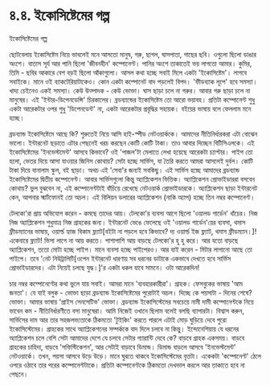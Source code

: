 # ৪.৪. ইকোসিষ্টেমের গল্প

ইকোসিষ্টেমের গল্প

ছোটবেলায় ইকোসিষ্টেম নিয়ে ভাবলেই মনে আসতো মানুষ, গরু, ছাগল, ঘাসপাতা, গাছের ছবি। ওগুলো ছিলো ডাঙার অংশে। বাতাস সূর্য আর পানি ছিলো 'জীবনহীন' কম্পোনেণ্ট। পানির অংশে তাকাতেই ভয় লাগতো আমার। কুমির, তিমি - ছবির আকারে বেশ বড়ই ছিলো আঁকাগুলো। আসল কথা হচ্ছে সবাই মিলে একটা 'ইকোসিষ্টেম'। লাগবে সবাইকে। মানে ওই ব্যাকটেরিয়াটাকেও। কোন একটা কম্পোনেট বাদ পড়লেই বিপদ। 'ফীডব্যাক লূপে' হবে সমস্যা। খাদ্য চেইনেও একই সমস্যা। কেউ উত্পাদক - কেউ ভোক্তা। ঘাস ছাড়া চলে না গরুর। আবার গরু ছাড়া চলে না মানুষের। এই 'ইন্টার-ডিপেনডেন্সি' চিরকালের। ব্রডব্যান্ডের ইকোসিষ্টেম তো আরো ভয়াবহ। প্রতিটা কম্পোনেণ্ট শুধু একটা আরেকটার ওপর শুধু 'ডিপেনডেন্ট' না, একটা আরেকটার প্রবৃদ্ধির সহায়ক। বইয়ের ভাষায় বলে ফেললাম মনে হচ্ছে।

ব্রডব্যান্ড ইকোসিষ্টেমে আছে কি? শুরুতেই নিয়ে আসি হাই-স্পীড নেটওয়ার্ককে। আমাদের নীতিনির্ধারকরা এটা বোঝেন ভালো। ইন্টারনেট ছড়াতে এটার পেছনেই খরচ করছেন কোটি কোটি টাকা। তাও আবার দিচ্ছেন বিটিসিএলকে। এই ইকোসিষ্টেমের 'ইনভেস্টমেন্ট' আসবে কিভাবে? ওই 'পাজল'টা মেলাতে লেখা হয়েছে আরেকটা চ্যাপ্টার। পাইপ তো হলো, ভেতর দিয়ে আসা যাওয়ার জিনিস কোথায়? সেটা হচ্ছে সার্ভিস, যা তৈরি করতে আমরা আসলেই দুর্বল। কোটি টাকা দিয়ে বানালাম স্কুল, বই ছাড়া। অথচ এই 'সেবা'র জন্যই সবকিছু। এই সার্ভিস হচ্ছে আমাদের ব্রডব্যান্ড ইকোসিষ্টেমের দ্বিতীয় কম্পোনেণ্ট। আবার সার্ভিসগুলো কিন্তু অ্যাপ্লিকেশন ভিত্তিক। অ্যাপ্লিকেশন প্রোভাইডাররা বসবেন কোথায়? ভুল বুঝবেন না, এই কম্পোনেণ্টটাই বাঁচিয়ে রেখেছে নেটওয়ার্ক প্রোভাইডারকে। অ্যাপ্লিকেশন ছাড়া ইন্টারনেট কেন, আপনার স্মার্টফোনই তো অচল। এই বিলিয়ন ডলারের অ্যাপ্লিকেশন \(নাকি অ্যাপ\) হচ্ছে তিন নম্বর কম্পোনেণ্ট।

টেলকো'রা প্রায় অভিযোগ করেন - কমছে তাদের আয়। টেলকো'র ব্যবসা আগে ছিলো 'ওয়ালড গার্ডেন' ধাঁচের। নিজ নিজ অ্যাপ্লিকেশন শুধুমাত্র নিজ গ্রাহকের জন্য। ইন্টারনেট ভেঙে ফেলেছে ওই 'ওয়ালড গার্ডেন'য়ের ব্যবসা, থমাস ফ্রীডম্যানের ভাষায়, ওয়ার্ল্ড হ্যাজ বিকাম ফ্ল্যাট\[বইটা না পড়লে হবে কিভাবে? দ্য ওয়ার্ল্ড ইজ ফ্ল্যাট, থমাস ফ্রীডম্যান।\]! একেবারে ফ্ল্যাট! ভিসা লাগে না আয় করতে। পাশাপাশি আয় বাড়ছে টেলকো'র হু হু করে। আর যতো বাড়ছে অ্যাপ্লিকেশন, ততো মোটা হচ্ছে পাইপ। মানে ব্যবসা হচ্ছে পাইপেরও। আর যাই করেন - মিটার লাগানো আছে তো পাইপে। তবে 'নেট নিউট্রালিটি\[ওপেন ইন্টারনেট ধারণায় সব ধরনের ডাটাকে একভাবে দেখতে হবে সার্ভিস প্রোভাইডারদের। এটা নিয়েই চলছে যুদ্ধ।\]'র একটা ধকল যাবে সামনে। ওটা আরেকদিন!

চার নম্বর কম্পোনেণ্টের কথা ভুলে যায় সবাই। আমরা মানে 'ব্যবহারকারীরা'। গ্রাহক। ফেসবুকের ভাষায় 'আম জনতা'। যে যাই বলুক - ভোক্তা ছাড়া ব্রডব্যান্ড ইকোসিষ্টেমের পুরোটাই অচল। দিচ্ছে কে পয়সাটা - দিনের শেষে? ভোক্তা। আমার ভাষায় 'প্রাইস সেনসেটিভ' ভোক্তা। ব্রডব্যান্ড ইকোসিস্টেমের সবচেয়ে নামী দামী কম্পোনেণ্টকে নিয়ে ভাবেন কম - নীতিনির্ধারণীতে বসা মানুষেরা। আমি নিজেই ওখানে ছিলাম বলেই বলছি ব্যাপারটা। বিশ্বাস করুন, সার্ভিসের দাম আর তার সহজলভ্যতাকে ঠিকমতো 'টুইকিং' করতে পারলে এটাই মোড় ঘুড়িয়ে দেবে পুরো ইকোসিস্টেমের। গ্রাহকের সাথে অ্যাপ্লিকেশনের সম্পর্ককে বাদ দিলে চলবে না কিন্তু। ইন্দোনেশিয়ায় যে ধরনের অ্যাপ্লিকেশন চলে বেশি সেটা আমাদের দেশে যে চলবে সেটার গ্যারান্টি দেবে কে? বাড়বে গ্রাহক একসময়। বাড়বে গ্রাহকের চাহিদা, বাড়বে 'সফিস্টিকেশন', আর সেটাই বাড়াবে ডিমান্ড। ডিমান্ড বাড়লে আসবে 'ইনভেস্টমেন্ট' নেটওয়ার্কে। তখন, পয়সা আসবে উড়ে উড়ে। মানে ঘুরতে থাকবে ইকোসিস্টেমের বৃত্তটা। একেকটা 'কম্পোনেণ্ট' ঠেলে ওপরে ওঠাবে তার পরের কম্পোনেণ্টটাকে। প্রতিটা কম্পোনেণ্টকে ঠিকমতো দেখভাল করলে আর তাকাতে হবে না পেছনে।

